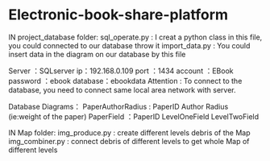 # Electronic-book-share-platform

IN project_database folder:
sql_operate.py : I creat a python class in this file, you could connected to our database throw it
import_data.py : You could insert data in the diagram on our database by this file 

Server ：SQLserver
ip：192.168.0.109
port ：1434
account ：EBook
password ：ebook
database：ebookdata
Attention : To connect to the database, you need to connect same local area network with server.

Database Diagrams：
PaperAuthorRadius : PaperID   Author  Radius (ie:weight of the paper)
PaperField ：PaperID   LevelOneField  LevelTwoField



IN Map folder:
img_produce.py : create different levels debris of the Map 
img_combiner.py : connect debris of different levels to get whole Map of different levels